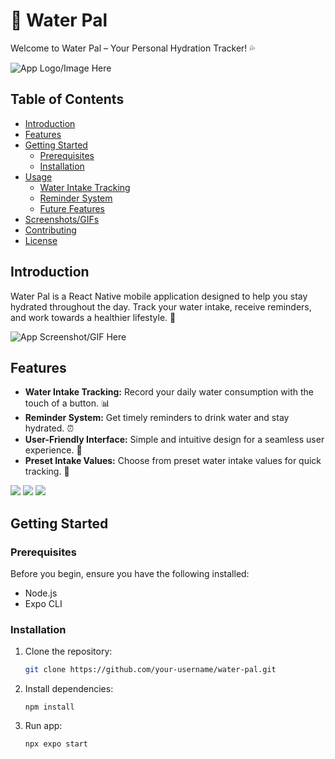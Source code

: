 # 🚰 Water Pal

Welcome to Water Pal – Your Personal Hydration Tracker! 💦

![App Logo/Image Here](/assets/Images/WaterPalLogo.jpeg)

## Table of Contents

-   [Introduction](#introduction)
-   [Features](#features)
-   [Getting Started](#getting-started)
    -   [Prerequisites](#prerequisites)
    -   [Installation](#installation)
-   [Usage](#usage)
    -   [Water Intake Tracking](#water-intake-tracking)
    -   [Reminder System](#reminder-system)
    -   [Future Features](#future-features)
-   [Screenshots/GIFs](#screenshots-or-gifs)
-   [Contributing](#contributing)
-   [License](#license)

## Introduction

Water Pal is a React Native mobile application designed to help you stay hydrated throughout the day. Track your water intake, receive reminders, and work towards a healthier lifestyle. 📱

![App Screenshot/GIF Here](/assets/Images/WaterPalGif.gif)

## Features

-   **Water Intake Tracking:** Record your daily water consumption with the touch of a button. 📊
-   **Reminder System:** Get timely reminders to drink water and stay hydrated. ⏰
-   **User-Friendly Interface:** Simple and intuitive design for a seamless user experience. 🎨
-   **Preset Intake Values:** Choose from preset water intake values for quick tracking. 🤳

![](/assets/Images/WaterPalImg1.PNG)
![](/assets/Images/WaterPalImg2.PNG)
![](/assets/Images/WaterPalImg3.PNG)

## Getting Started

### Prerequisites

Before you begin, ensure you have the following installed:

-   Node.js
-   Expo CLI

### Installation

1. Clone the repository:

    ```bash
    git clone https://github.com/your-username/water-pal.git
    ```

2. Install dependencies:
    ```
    npm install
    ```
3. Run app:
    ```
    npx expo start
    ```
